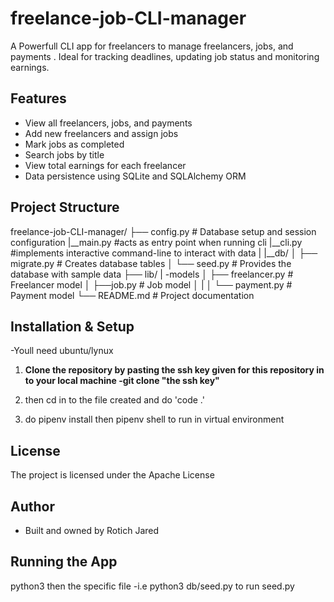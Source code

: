 # freelance-job-CLI-manager
A Powerfull CLI app for freelancers to manage freelancers, jobs, and payments . Ideal for tracking deadlines, updating job status and monitoring earnings.

##  Features

- View all freelancers, jobs, and payments
- Add new freelancers and assign jobs
- Mark jobs as completed
- Search jobs by title
- View total earnings for each freelancer
- Data persistence using SQLite and SQLAlchemy ORM

##  Project Structure

freelance-job-CLI-manager/
├── config.py # Database setup and session configuration
|__main.py     #acts as entry point when running cli
|__cli.py    #implements interactive command-line to interact with data
|
|__db/
│ ├── migrate.py # Creates database tables
│ └── seed.py # Provides the database with sample data
├── lib/
  |
  -models
│ ├── freelancer.py   # Freelancer model
│ ├──job.py  # Job model
│ |
│ └── payment.py # Payment model
└── README.md # Project documentation

##  Installation & Setup
-Youll need ubuntu/lynux

1. **Clone the repository by pasting the ssh key given for this repository in to your local machine -git clone "the ssh key"**

2. then cd in to the file created and do 'code .'

3. do pipenv install then pipenv shell to run in virtual environment


## License 
The project is licensed under the Apache License

## Author
- Built and owned by Rotich Jared

## Running the App
python3 then the specific file   -i.e python3 db/seed.py to run seed.py



